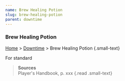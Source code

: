```yaml
---
name: Brew Healing Potion
slug: brew-healing-potion
parent: downtime
---
```

### Brew Healing Potion
[Home](dm-operations-center) > [Downtime](downtime) > Brew Healing Potion {.small-text}


For standard


> **Sources** <br/>
> Player's Handbook, p. xxx
{.read .small-text}